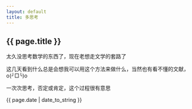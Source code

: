 ```yaml
---
layout: default
title: 多思考
---
```


## {{ page.title }}  

太久没思考数学的东西了，现在老想走文学的套路了  

这几天看到什么总是会想我可以用这个方法来做什么，当然也有看不懂的文献，o(╯□╰)o  

一次次思考，否定或肯定，这个过程很有意思

{{ page.date | date_to_string }}
